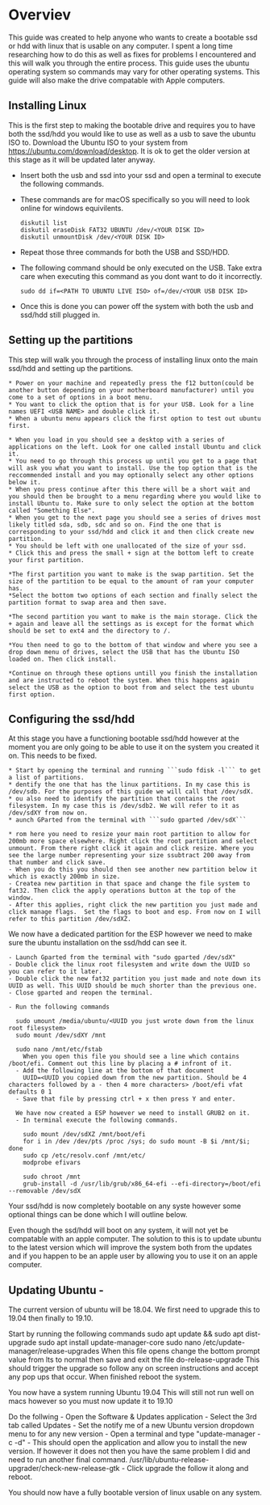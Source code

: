 # Overviev
  This guide was created to help anyone who wants to create a bootable ssd or hdd with linux that is usable on any computer.
  I spent a long time researching how to do this as well as fixes for problems I encountered and this will walk you through the entire    process.
  This guide uses the ubuntu operating system so commands may vary for other operating systems.
  This guide will also make the drive compatable with Apple computers.

## Installing Linux 
  This is the first step to making the bootable drive and requires you to have both the ssd/hdd you would like to use as well as a usb to save the ubuntu ISO to.
  Download the Ubuntu ISO to your system from https://ubuntu.com/download/desktop. It is ok to get the older version at this stage as it will be updated later anyway.
    
  * Insert both the usb and ssd into your ssd and open a terminal to execute the following commands.
  * These commands are for macOS specifically so you will need to look online for windows equivilents.
      ```
      diskutil list
      diskutil eraseDisk FAT32 UBUNTU /dev/<YOUR DISK ID> 
      diskutil unmountDisk /dev/<YOUR DISK ID>
      ```
  * Repeat those three commands for both the USB and SSD/HDD.
        
  * The following command should be only executed on the USB. Take extra care when executing this command as you dont want to do it incorrectly.
      ```
      sudo dd if=<PATH TO UBUNTU LIVE ISO> of=/dev/<YOUR USB DISK ID>
      ```
   * Once this is done you can power off the system with both the usb and ssd/hdd still plugged in. 
        
## Setting up the partitions 
  This step will walk you through the process of installing linux onto the main ssd/hdd and setting up the partitions.
  
    * Power on your machine and repeatedly press the f12 button(could be another button depending on your motherboard manufacturer) until you come to a set of options in a boot menu.
    * You want to click the option that is for your USB. Look for a line names UEFI <USB NAME> and double click it.
    * When a ubuntu menu appears click the first option to test out ubuntu first.
    
    * When you load in you should see a desktop with a series of applications on the left. Look for one called install Ubuntu and click it.
    * You need to go through this process up until you get to a page that will ask you what you want to install. Use the top option that is the reccommended install and you may optionally select any other options below it. 
    * When you press continue after this there will be a short wait and you should then be brought to a menu regarding where you would like to install Ubuntu to. Make sure to only select the option at the bottom called "Something Else".
    * When you get to the next page you should see a series of drives most likely titled sda, sdb, sdc and so on. Find the one that is corresponding to your ssd/hdd and click it and then click create new partition. 
    * You should be left with one unallocated of the size of your ssd.
    * Click this and press the small + sign at the bottom left to create your first partition.
    
    *The first partition you want to make is the swap partition. Set the size of the partition to be equal to the amount of ram your computer has. 
    *Select the bottom two options of each section and finally select the partition format to swap area and then save.
    
    *The second partition you want to make is the main storage. Click the + again and leave all the settings as is except for the format which should be set to ext4 and the directory to /.
    
    *You then need to go to the bottom of that window and where you see a drop down menu of drives, select the USB that has the Ubuntu ISO loaded on. Then click install.
    
    *Continue on through these options untill you finish the installation and are instructed to reboot the system. When this happens again select the USB as the option to boot from and select the test ubuntu first option.
    
## Configuring the ssd/hdd
  At this stage you have a functioning bootable ssd/hdd however at the moment you are only going to be able to use it on the system you created it on. This needs to be fixed.
    
    * Start by opening the terminal and running ```sudo fdisk -l``` to get a list of partitions.
    * dentify the one that has the linux partitions. In my case this is /dev/sdb. For the purposes of this guide we will call that /dev/sdX.
    * ou also need to identify the partition that contains the root filesystem. In my case this is /dev/sdb2. We will refer to it as /dev/sdXY from now on.
    * aunch GParted from the terminal with ```sudo gparted /dev/sdX```
    
    * rom here you need to resize your main root partition to allow for 200mb more space elsewhere. Right click the root partition and select unmount. From there right click it again and click resize. Where you see the large number representing your size ssubtract 200 away from that number and click save. 
    - When you do this you should then see another new partition below it which is exactly 200mb in size.
    - Createa new partition in that space and change the file system to fat32. Then click the apply operations button at the top of the window. 
    - After this applies, right click the new partition you just made and click manage flags.  Set the flags to boot and esp. From now on I will refer to this partition /dev/sdXZ.
    
  We now have a dedicated partition for the ESP however we need to make sure the ubuntu installation on the ssd/hdd can see it. 
  
    - Launch Gparted from the terminal with "sudo gparted /dev/sdX"
    - Double click the linux root filesystem and write down the UUID so you can refer to it later. 
    - Double click the new fat32 partition you just made and note down its UUID as well. This UUID should be much shorter than the previous one. 
    - Close gparted and reopen the terminal.
    
    - Run the following commands
      
      sudo umount /media/ubuntu/<UUID you just wrote down from the linux root filesystem>
      sudo mount /dev/sdXY /mnt
      
      sudo nano /mnt/etc/fstab
        When you open this file you should see a line which contains /boot/efi. Comment out this line by placing a # infront of it. 
      - Add the following line at the bottom of that document 
        UUID=<UUID you copied down from the new partition. Should be 4 characters followed by a - then 4 more characters> /boot/efi vfat defaults 0 1
      - Save that file by pressing ctrl + x then press Y and enter.
      
      We have now created a ESP however we need to install GRUB2 on it.
      - In terminal execute the following commands.
      
        sudo mount /dev/sdXZ /mnt/boot/efi
        for i in /dev /dev/pts /proc /sys; do sudo mount -B $i /mnt/$i; done
        sudo cp /etc/resolv.conf /mnt/etc/
        modprobe efivars
        
        sudo chroot /mnt
        grub-install -d /usr/lib/grub/x86_64-efi --efi-directory=/boot/efi --removable /dev/sdX
        
  Your ssd/hdd is now completely bootable on any syste however some optional things can be done which I will outline below.
  
Even though the ssd/hdd will boot on any system, it will not yet be compatable with an apple computer. 
The  solution to this is to update ubuntu to the latest version which will improve the system both from the updates and if you happen to be an apple user by allowing you to use it on an apple computer.

## Updating Ubuntu - 
  The current version of ubuntu will be 18.04. We first need to upgrade this to 19.04 then finally to 19.10.
  
  Start by running the following commands
    sudo apt update && sudo apt dist-upgrade
    sudo apt install update-manager-core
    sudo nano /etc/update-manager/release-upgrades
      When this file opens change the bottom prompt value from lts to normal then save and exit the file
    do-release-upgrade
      This should trigger the upgrade so follow any on screen instructions and accept any pop ups that occur. When finished reboot the system.
     
  You now have a system running Ubuntu 19.04
    This will still not run well on macs however so you must now update it to 19.10
    
  Do the follwing
    - Open the Software & Updates application
    - Select the 3rd tab called Updates
    - Set the notify me of a new Ubuntu version dropdown menu to for any new version
    - Open a terminal and type "update-manager -c -d"
    - This should open the application and allow you to install the new version. If however it does not then you have the same problem I did and need to run another final command.
      /usr/lib/ubuntu-release-upgrader/check-new-release-gtk
    - Click upgrade the follow it along and reboot.
    
You should now have a fully bootable version of linux usable on any system.
